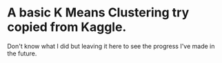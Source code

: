 # A basic K Means Clustering try copied from Kaggle.

Don't know what I did but leaving it here to see the progress I've made in the future. 
